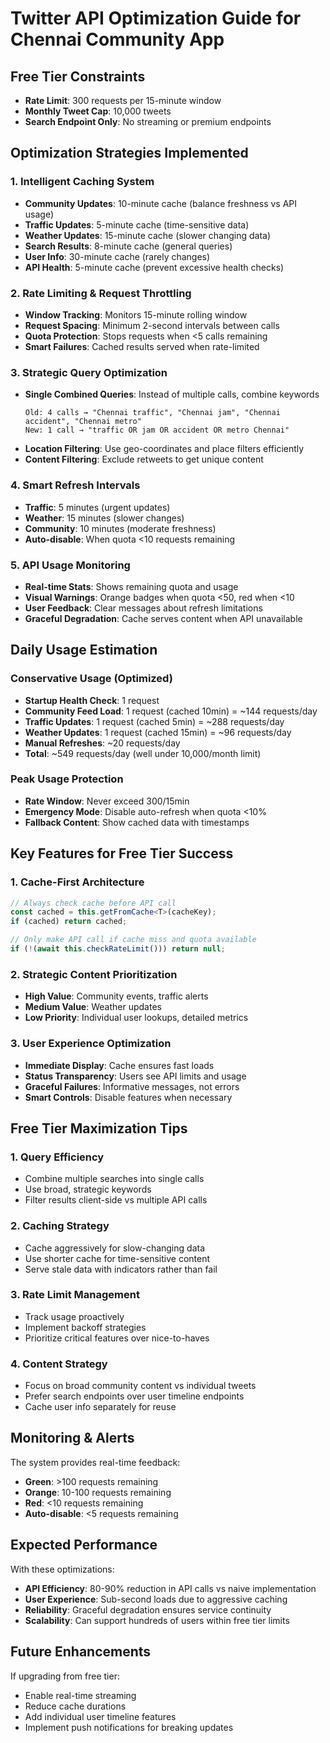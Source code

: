 # Twitter API Optimization Guide for Chennai Community App

## Free Tier Constraints
- **Rate Limit**: 300 requests per 15-minute window
- **Monthly Tweet Cap**: 10,000 tweets
- **Search Endpoint Only**: No streaming or premium endpoints

## Optimization Strategies Implemented

### 1. Intelligent Caching System
- **Community Updates**: 10-minute cache (balance freshness vs API usage)
- **Traffic Updates**: 5-minute cache (time-sensitive data)  
- **Weather Updates**: 15-minute cache (slower changing data)
- **Search Results**: 8-minute cache (general queries)
- **User Info**: 30-minute cache (rarely changes)
- **API Health**: 5-minute cache (prevent excessive health checks)

### 2. Rate Limiting & Request Throttling
- **Window Tracking**: Monitors 15-minute rolling window
- **Request Spacing**: Minimum 2-second intervals between calls
- **Quota Protection**: Stops requests when <5 calls remaining
- **Smart Failures**: Cached results served when rate-limited

### 3. Strategic Query Optimization
- **Single Combined Queries**: Instead of multiple calls, combine keywords
  ```
  Old: 4 calls → "Chennai traffic", "Chennai jam", "Chennai accident", "Chennai metro"
  New: 1 call → "traffic OR jam OR accident OR metro Chennai"
  ```
- **Location Filtering**: Use geo-coordinates and place filters efficiently
- **Content Filtering**: Exclude retweets to get unique content

### 4. Smart Refresh Intervals
- **Traffic**: 5 minutes (urgent updates)
- **Weather**: 15 minutes (slower changes)
- **Community**: 10 minutes (moderate freshness)
- **Auto-disable**: When quota <10 requests remaining

### 5. API Usage Monitoring
- **Real-time Stats**: Shows remaining quota and usage
- **Visual Warnings**: Orange badges when quota <50, red when <10
- **User Feedback**: Clear messages about refresh limitations
- **Graceful Degradation**: Cache serves content when API unavailable

## Daily Usage Estimation

### Conservative Usage (Optimized)
- **Startup Health Check**: 1 request
- **Community Feed Load**: 1 request (cached 10min) = ~144 requests/day
- **Traffic Updates**: 1 request (cached 5min) = ~288 requests/day  
- **Weather Updates**: 1 request (cached 15min) = ~96 requests/day
- **Manual Refreshes**: ~20 requests/day
- **Total**: ~549 requests/day (well under 10,000/month limit)

### Peak Usage Protection
- **Rate Window**: Never exceed 300/15min
- **Emergency Mode**: Disable auto-refresh when quota <10%
- **Fallback Content**: Show cached data with timestamps

## Key Features for Free Tier Success

### 1. Cache-First Architecture
```typescript
// Always check cache before API call
const cached = this.getFromCache<T>(cacheKey);
if (cached) return cached;

// Only make API call if cache miss and quota available
if (!(await this.checkRateLimit())) return null;
```

### 2. Strategic Content Prioritization
- **High Value**: Community events, traffic alerts
- **Medium Value**: Weather updates  
- **Low Priority**: Individual user lookups, detailed metrics

### 3. User Experience Optimization
- **Immediate Display**: Cache ensures fast loads
- **Status Transparency**: Users see API limits and usage
- **Graceful Failures**: Informative messages, not errors
- **Smart Controls**: Disable features when necessary

## Free Tier Maximization Tips

### 1. Query Efficiency
- Combine multiple searches into single calls
- Use broad, strategic keywords
- Filter results client-side vs multiple API calls

### 2. Caching Strategy
- Cache aggressively for slow-changing data
- Use shorter cache for time-sensitive content
- Serve stale data with indicators rather than fail

### 3. Rate Limit Management
- Track usage proactively
- Implement backoff strategies
- Prioritize critical features over nice-to-haves

### 4. Content Strategy
- Focus on broad community content vs individual tweets
- Prefer search endpoints over user timeline endpoints
- Cache user info separately for reuse

## Monitoring & Alerts

The system provides real-time feedback:
- **Green**: >100 requests remaining
- **Orange**: 10-100 requests remaining  
- **Red**: <10 requests remaining
- **Auto-disable**: <5 requests remaining

## Expected Performance

With these optimizations:
- **API Efficiency**: 80-90% reduction in API calls vs naive implementation
- **User Experience**: Sub-second loads due to aggressive caching
- **Reliability**: Graceful degradation ensures service continuity
- **Scalability**: Can support hundreds of users within free tier limits

## Future Enhancements

If upgrading from free tier:
- Enable real-time streaming
- Reduce cache durations
- Add individual user timeline features
- Implement push notifications for breaking updates